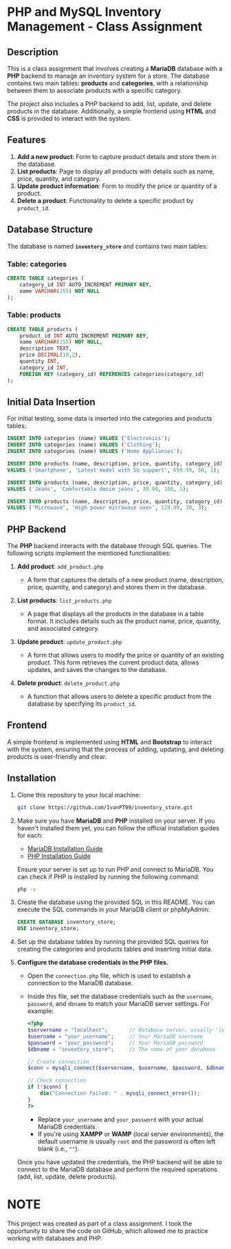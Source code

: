 # PHP and MySQL Inventory Management - Class Assignment

## Description

This is a class assignment that involves creating a **MariaDB** database with a **PHP** backend to manage an inventory system for a store. The database contains two main tables: **products** and **categories**, with a relationship between them to associate products with a specific category.

The project also includes a PHP backend to add, list, update, and delete products in the database. Additionally, a simple frontend using **HTML** and **CSS** is provided to interact with the system.

## Features

1. **Add a new product**: Form to capture product details and store them in the database.
2. **List products**: Page to display all products with details such as name, price, quantity, and category.
3. **Update product information**: Form to modify the price or quantity of a product.
4. **Delete a product**: Functionality to delete a specific product by `product_id`.

## Database Structure

The database is named **`inventory_store`** and contains two main tables:

### Table: **categories**
```sql
CREATE TABLE categories (
    category_id INT AUTO_INCREMENT PRIMARY KEY,
    name VARCHAR(255) NOT NULL
);
```

### Table: **products**
```sql
CREATE TABLE products (
    product_id INT AUTO_INCREMENT PRIMARY KEY,
    name VARCHAR(255) NOT NULL,
    description TEXT,
    price DECIMAL(10,2),
    quantity INT,
    category_id INT,
    FOREIGN KEY (category_id) REFERENCES categories(category_id)
);
```
## Initial Data Insertion

For initial testing, some data is inserted into the categories and products tables:

```sql
INSERT INTO categories (name) VALUES ('Electronics');
INSERT INTO categories (name) VALUES ('Clothing');
INSERT INTO categories (name) VALUES ('Home Appliances');

INSERT INTO products (name, description, price, quantity, category_id) 
VALUES ('Smartphone', 'Latest model with 5G support', 699.99, 50, 1);

INSERT INTO products (name, description, price, quantity, category_id) 
VALUES ('Jeans', 'Comfortable denim jeans', 39.99, 100, 2);

INSERT INTO products (name, description, price, quantity, category_id) 
VALUES ('Microwave', 'High power microwave oven', 129.99, 30, 3);
```

## PHP Backend

The **PHP** backend interacts with the database through SQL queries. The following scripts implement the mentioned functionalities:

1. **Add product**: `add_product.php`
   - A form that captures the details of a new product (name, description, price, quantity, and category) and stores them in the database.
   
2. **List products**: `list_products.php`
   - A page that displays all the products in the database in a table format. It includes details such as the product name, price, quantity, and associated category.
   
3. **Update product**: `update_product.php`
   - A form that allows users to modify the price or quantity of an existing product. This form retrieves the current product data, allows updates, and saves the changes to the database.
   
4. **Delete product**: `delete_product.php`
   - A function that allows users to delete a specific product from the database by specifying its `product_id`.

## Frontend

A simple frontend is implemented using **HTML** and **Bootstrap** to interact with the system, ensuring that the process of adding, updating, and deleting products is user-friendly and clear.

## Installation

1. Clone this repository to your local machine:
   ```bash
   git clone https://github.com/IvanPT99/inventory_store.git
   ```

2. Make sure you have **MariaDB** and **PHP** installed on your server. If you haven't installed them yet, you can follow the official installation guides for each:

   - [MariaDB Installation Guide](https://mariadb.org/download/)
   - [PHP Installation Guide](https://www.php.net/manual/en/install.php)

   Ensure your server is set up to run PHP and connect to MariaDB. You can check if PHP is installed by running the following command:
   ```bash
   php -v
   ```
3. Create the database using the provided SQL in this README. You can execute the SQL commands in your MariaDB client or phpMyAdmin:
    ```sql
    CREATE DATABASE inventory_store;
    USE inventory_store;
    ```
4. Set up the database tables by running the provided SQL queries for creating the categories and products tables and inserting initial data.

5. **Configure the database credentials in the PHP files.**

   - Open the `connection.php` file, which is used to establish a connection to the MariaDB database.
   - Inside this file, set the database credentials such as the `username`, `password`, and `dbname` to match your MariaDB server settings. For example:

     ```php
     <?php
     $servername = "localhost";       // Database server, usually 'localhost' if running locally
     $username = "your_username";     // Your MariaDB username
     $password = "your_password";     // Your MariaDB password
     $dbname = "inventory_store";     // The name of your database

     // Create connection
     $conn = mysqli_connect($servername, $username, $password, $dbname);

     // Check connection
     if (!$conn) {
         die("Connection failed: " . mysqli_connect_error());
     }
     ?>
     ```

     - Replace `your_username` and `your_password` with your actual MariaDB credentials.
     - If you're using **XAMPP** or **WAMP** (local server environments), the default username is usually `root` and the password is often left blank (i.e., `""`).

   Once you have updated the credentials, the PHP backend will be able to connect to the MariaDB database and perform the required operations (add, list, update, delete products).


# NOTE

This project was created as part of a class assignment. I took the opportunity to share the code on GitHub, which allowed me to practice working with databases and PHP.